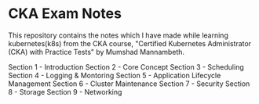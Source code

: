 # CKA Exam Notes

This repository contains the notes which I have made while learning kubernetes(k8s) from the CKA course, "Certified Kubernetes Administrator (CKA) with Practice Tests" by Mumshad Mannambeth. 

Section 1 - Introduction
Section 2 - Core Concept
Section 3 - Scheduling
Section 4 - Logging & Montoring
Section 5 - Application Lifecycle Management
Section 6 - Cluster Maintenance
Section 7 - Security 
Section 8 - Storage 
Section 9 - Networking
